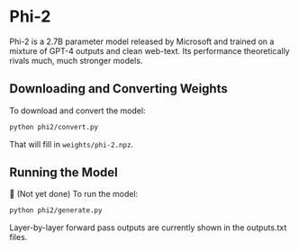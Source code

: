 # Phi-2

Phi-2 is a 2.7B parameter model released by Microsoft and trained on a mixture of GPT-4 outputs and clean web-text.
Its performance theoretically rivals much, much stronger models.

## Downloading and Converting Weights

To download and convert the model:

```sh 
python phi2/convert.py
```

That will fill in `weights/phi-2.npz`.

## Running the Model

🚧 (Not yet done) To run the model:

```sh
python phi2/generate.py
```

Layer-by-layer forward pass outputs are currently shown in the outputs.txt files.

